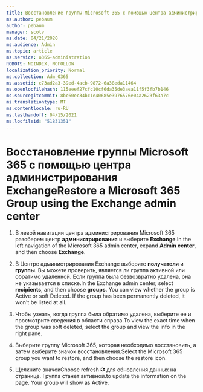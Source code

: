 ```yaml
---
title: Восстановление группы Microsoft 365 с помощью центра администрирования Exchange
ms.author: pebaum
author: pebaum
manager: scotv
ms.date: 04/21/2020
ms.audience: Admin
ms.topic: article
ms.service: o365-administration
ROBOTS: NOINDEX, NOFOLLOW
localization_priority: Normal
ms.collection: Adm_O365
ms.assetid: c73ad2a3-39ed-4acb-9872-6a38eda11464
ms.openlocfilehash: 115eeef27cfc10cf6da35de3aea11f5f3fb7b146
ms.sourcegitcommit: 8bc60ec34bc1e40685e3976576e04a2623f63a7c
ms.translationtype: MT
ms.contentlocale: ru-RU
ms.lasthandoff: 04/15/2021
ms.locfileid: "51831351"
---
```

# <a name="restore-a-microsoft-365-group-using-the-exchange-admin-center"></a><span data-ttu-id="01625-102">Восстановление группы Microsoft 365 с помощью центра администрирования Exchange</span><span class="sxs-lookup"><span data-stu-id="01625-102">Restore a Microsoft 365 Group using the Exchange admin center</span></span>

1. <span data-ttu-id="01625-103">В левой навигации центра администрирования Microsoft 365 разоберем центр **администрирования** и выберите **Exchange**.</span><span class="sxs-lookup"><span data-stu-id="01625-103">In the left navigation of the Microsoft 365 admin center, expand **Admin center**, and then choose **Exchange**.</span></span>
    
2. <span data-ttu-id="01625-p101">В Центре администрирования Exchange выберите **получатели** и **группы**. Вы можете проверить, является ли группа активной или обратимо удаленной. Если группа была безвозвратно удалена, она не указывается в списке.</span><span class="sxs-lookup"><span data-stu-id="01625-p101">In the Exchange admin center, select **recipients**, and then choose **groups**. You can view whether the group is Active or soft Deleted. If the group has been permanently deleted, it won't be listed at all.</span></span>
    
3. <span data-ttu-id="01625-107">Чтобы узнать, когда группа была обратимо удалена, выберите ее и просмотрите сведения в области справа.</span><span class="sxs-lookup"><span data-stu-id="01625-107">To view the exact time when the group was soft deleted, select the group and view the info in the right pane.</span></span>
    
4. <span data-ttu-id="01625-108">Выберите группу Microsoft 365, которая необходимо восстановить, а затем выберите значок восстановления.</span><span class="sxs-lookup"><span data-stu-id="01625-108">Select the Microsoft 365 group you want to restore, and then choose the restore icon.</span></span>
    
5. <span data-ttu-id="01625-109">Щелкните значок</span><span class="sxs-lookup"><span data-stu-id="01625-109">Choose refresh</span></span> ![Значок "Обновить"](media/6464df90-2a91-4c1f-92a6-9a38c7696ac3.gif) <span data-ttu-id="01625-p102">для обновления данных на странице. Группа станет активной.</span><span class="sxs-lookup"><span data-stu-id="01625-p102">to update the information on the page. Your group will show as Active.</span></span> 
    

